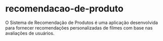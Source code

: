 # recomendacao-de-produto
O Sistema de Recomendação de Produtos é uma aplicação desenvolvida para fornecer recomendações personalizadas de filmes com base nas avaliações de usuários.
